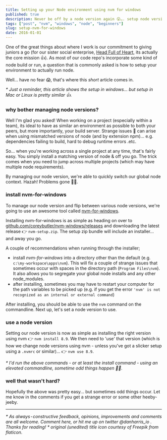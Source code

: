 ```yaml
---
title: Setting up your Node environment using nvm for windows
published: true
description: Never be off by a node version again 😲…. setup node version manager for Windows.
tags: ["post", "nvm", "windows", "node", "beginners"]
slug: setup-nvm-for-windows
date: 2016-01-01
---
```


One of the great things about where I work is our commitment to giving juniors a go (for our sister social enterprise, [Head Full of Heart](https://twitter.com/teamHFoH), its actually the core mission 👍).
As most of our code repo's incorporate some kind of node build or run, a question that is commonly asked is how to setup your environment to actually run node.

Well... have no fear 😱, that's where this _short_ article comes in.

_\* Just a reminder, this article shows the setup in windows... but setup in Mac or Linux is pretty similar 👍._

### why bother managing node versions?

Well I'm glad you asked! When working on a project (especially within a team), its ideal to have as similar an environment as possible to both your peers, but more importantly, your build server.
Strange issues 👻 can arise when using mismatched versions of node (and by extension npm)... e.g. dependencies failing to build, hard to debug runtime errors .etc.

So... when you're working across a single project at any time, that's fairly easy. You simply install a matching version of node & off you go. The trick comes when you need to jump across multiple projects (which may have multiple node requirements).

By managing our node version, we're able to quickly switch our global node context. Hazah! Problems gone 🦸‍♀️.

### install nvm-for-windows

To manage our node version and flip between various node versions, we're going to use an awesome tool called [nvm-for-windows](https://github.com/coreybutler/nvm-windows).

Installing nvm-for-windows is as simple as heading on over to
[github.com/coreybutler/nvm-windows/releases](https://github.com/coreybutler/nvm-windows/releases) and downloading the latest release 👉 `nvm-setup.zip`. The setup zip bundle will include an installer... and away you go.

A couple of recommendations when running through the installer;

- install _nvm-for-windows_ into a directory other than the default (e.g. `c:\my-workspace\apps\nvm`). This will fix a couple of strange issues that sometimes occur with spaces in the directory path (`Program Files\nvm`). It also allows you to segregate your global node installs and any other node_modules.
- after installing, sometimes you may have to restart your computer for the path variables to be picked up (e.g. if you get the error `'nvm' is not recognized as an internal or external command`)

After installing, you should be able to use the `nvm` command on the commandline. Next up, let's set a node version to use.

### use a node version

Setting our node version is now as simple as installing the right version using nvm 👉 `nvm install 8.9`. We then need to 'use' that version (which is how we change node versions using nvm - unless you've got a slicker setup using a `.nvmrc` or similar)... 👉 `nvm use 8.9`.

_\* I'd run the above commands - or at least the install command - using an elevated commandline, sometime odd things happen 🤷‍♂️._

### well that wasn't hard?

Hopefully the above was pretty easy... but sometimes odd things occur. Let me know in the comments if you get a strange error or some other heeby-jeeby.

---

_\* As always - constructive feedback, opinions, improvements and comments are all welcome. Comment here, or hit me up on twitter @danharris_io . Thanks for reading!_
_\* original (unedited) title icon courtesy of Freepik from flaticon._
